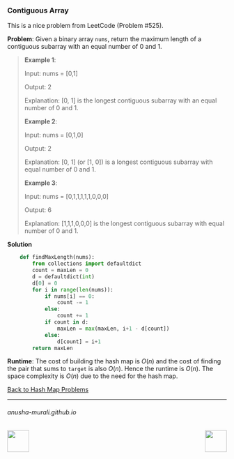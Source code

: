 ### Contiguous Array

This is a nice problem from LeetCode (Problem #525). 

**Problem**: Given a binary array `nums`, return the maximum length of a contiguous subarray with an equal 
number of 0 and 1.

> **Example 1**:
> 
> Input: nums = [0,1]
>
> Output: 2
>
> Explanation: [0, 1] is the longest contiguous subarray with an equal number of 0 and 1.
>
> **Example 2**:
> 
> Input: nums = [0,1,0]
>
> Output: 2
>
> Explanation: [0, 1] (or [1, 0]) is a longest contiguous subarray with equal number of 0 and 1.
>
> **Example 3**:
>
> Input: nums = [0,1,1,1,1,1,0,0,0]
>
> Output: 6
>
> Explanation: [1,1,1,0,0,0] is the longest contiguous subarray with equal number of 0 and 1.

**Solution**

```python
    def findMaxLength(nums):
        from collections import defaultdict
        count = maxLen = 0
        d = defaultdict(int)
        d[0] = 0
        for i in range(len(nums)):
            if nums[i] == 0:
                count -= 1
            else:
                count += 1
            if count in d:
                maxLen = max(maxLen, i+1 - d[count])
            else:
                d[count] = i+1
        return maxLen
```


**Runtime**: The cost of building the hash map is $O(n)$ and the cost of finding the pair that sums to `target` is also $O(n)$. Hence the runtime is $O(n)$. The space complexity is $O(n)$ due to the need for the hash map.

[Back to Hash Map Problems](./problems.md)

* * *
###### anusha-murali.github.io

<img src="https://github.com/anusha-murali/anusha-murali.github.io/assets/111596338/639243aa-2857-4595-a65a-7852762bb002" width="50" height="50" align="left">

[<img src="https://github.com/user-attachments/assets/989cfb30-4fb8-40f8-a812-8a054869aa32" width="50" height="50" align="right">](../index.md)

